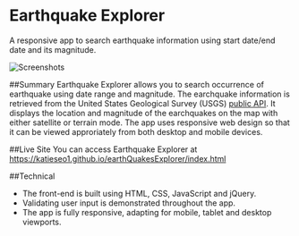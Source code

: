 # Earthquake Explorer
A responsive app to search earthquake information using start date/end date and its magnitude.

![Screenshots](https://github.com/katieseo1/earthQuakeExplorer/blob/master/screenShot.png)

##Summary
Earthquake Explorer allows you to search occurrence of earthquake using date range and magnitude. The earchquake information is retrieved from the United States Geological Survey (USGS) [public API](http://earthquake.usgs.gov/fdsnws/event/1/). 
It displays the location and magnitude of the earchquakes on the map with either satellite or terrain mode. 
The app uses responsive web design so that it can be viewed approriately from both desktop and mobile devices.  

##Live Site
You can access Earthquake Explorer at https://katieseo1.github.io/earthQuakesExplorer/index.html

##Technical
* The front-end is built using HTML, CSS, JavaScript and jQuery.
* Validating user input is demonstrated throughout the app. 
* The app is fully responsive, adapting for mobile, tablet and desktop viewports.
